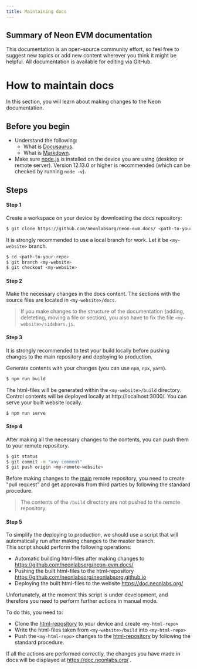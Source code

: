 ```yaml
---
title: Maintaining docs
---
```


## Summary of Neon EVM documentation
This documentation is an open-source community effort, so feel free to suggest new topics or add new content wherever you think it might be helpful. All documentation is available for editing via GitHub.  

# How to maintain docs

In this section, you will learn about making changes to the Neon documentation.

## Before you begin
  * Understand the following:
    * What is [Docusaurus](https://docusaurus.io/docs).
    * What is [Markdown](https://www.markdownguide.org/basic-syntax/).
  * Make sure [node.js](https://nodejs.org/en/download/) is installed on the device you are using (desktop or remote server). Version 12.13.0 or higher is recommended (which can be checked by running `node -v`).


## Steps

#### Step 1
Create a workspace on your device by downloading the docs repository:  

```sh
$ git clone https://github.com/neonlabsorg/neon-evm.docs/ <path-to-your-repo>

```  

It is strongly recommended to use a local branch for work. Let it be `<my-website>` branch.  

```sh
$ cd <path-to-your-repo>
$ git branch <my-website>
$ git checkout <my-website>
```

#### Step 2

Make the necessary changes in the docs content. The sections with the source files are located in `<my-website>/docs`.  

> If you make changes to the structure of the documentation (adding, deleteting, moving a file or section), you also have to fix the file `<my-website>/sidebars.js`.  

#### Step 3

It is strongly recommended to test your build locally before pushing changes to the main repository and deploying to production.  

Generate contents with your changes (you can use `npm`, `npx`, `yarn`).
```sh
$ npm run build
```
The html-files will be generated within the `<my-website>/build` directory. Control contents will be deployed locally at http://localhost:3000/. You can serve your built website locally.

```sh
$ npm run serve
```

#### Step 4

After making all the necessary changes to the contents, you can push them to your remote repository.

```sh
$ git status
$ git commit -m "any comment"
$ git push origin <my-remote-website>
```

Before making changes to the [main](https://github.com/neonlabsorg/neon-evm.docs/) remote repository, you need to create "pull request" and get approvals from third parties by following the standard procedure.

> The contents of the `/build` directory are not pushed to the remote repository.

#### Step 5

To simplify the deploying to production, we should use a script that will automatically run after making changes to the master branch.  
This script should perform the following operations:
  * Automatic building html-files after making changes to https://github.com/neonlabsorg/neon-evm.docs/
  * Pushing the built html-files to the html-repository https://github.com/neonlabsorg/neonlabsorg.github.io
  * Deploying the built html-files to the website https://doc.neonlabs.org/

Unfortunately, at the moment this script is under development, and therefore you need to perform further actions in manual mode.

To do this, you need to:
  * Clone the [html-repository](https://github.com/neonlabsorg/neonlabsorg.github.io) to your device and create `<my-html-repo>`
  * Write the html-files taken from `<my-website>/build` into `<my-html-repo>`
  * Push the `<my-html-repo>` changes to the [html-repository](https://github.com/neonlabsorg/neonlabsorg.github.io) by following the standard procedure.

If all the actions are performed correctly, the changes you have made in docs will be displayed at https://doc.neonlabs.org/ .





